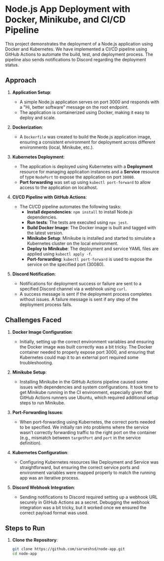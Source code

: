 # Node.js App Deployment with Docker, Minikube, and CI/CD Pipeline

This project demonstrates the deployment of a Node.js application using Docker and Kubernetes. We have implemented a CI/CD pipeline using GitHub Actions to automate the build, test, and deployment process. The pipeline also sends notifications to Discord regarding the deployment status.

## Approach

1. **Application Setup**:
   - A simple Node.js application serves on port 3000 and responds with a "Hi, better software" message on the root endpoint.
   - The application is containerized using Docker, making it easy to deploy and scale.

2. **Dockerization**:
   - A `Dockerfile` was created to build the Node.js application image, ensuring a consistent environment for deployment across different environments (local, Minikube, etc.).

3. **Kubernetes Deployment**:
   - The application is deployed using Kubernetes with a **Deployment** resource for managing application instances and a **Service** resource of type `NodePort` to expose the application on port `30080`.
   - **Port forwarding** was set up using `kubectl port-forward` to allow access to the application on localhost.

4. **CI/CD Pipeline with GitHub Actions**:
   - The CI/CD pipeline automates the following tasks:
     - **Install dependencies**: `npm install` to install Node.js dependencies.
     - **Run tests**: The tests are executed using `npx jest`.
     - **Build Docker Image**: The Docker image is built and tagged with the latest version.
     - **Minikube Setup**: Minikube is installed and started to simulate a Kubernetes cluster on the local environment.
     - **Deploy to Minikube**: The deployment and service YAML files are applied using `kubectl apply -f`.
     - **Port-forwarding**: `kubectl port-forward` is used to expose the service on the specified port (30080).

5. **Discord Notification**:
   - Notifications for deployment success or failure are sent to a specified Discord channel via a webhook using `curl`.
   - A success message is sent if the deployment process completes without issues. A failure message is sent if any step of the deployment process fails.

## Challenges Faced

1. **Docker Image Configuration**:
   - Initially, setting up the correct environment variables and ensuring the Docker image was built correctly was a bit tricky. The Docker container needed to properly expose port 3000, and ensuring that Kubernetes could map it to an external port required some troubleshooting.

2. **Minikube Setup**:
   - Installing Minikube in the GitHub Actions pipeline caused some issues with dependencies and system configurations. It took time to get Minikube running in the CI environment, especially given that GitHub Actions runners use Ubuntu, which required additional setup steps to run Minikube.

3. **Port-Forwarding Issues**:
   - When port-forwarding using Kubernetes, the correct ports needed to be specified. We initially ran into problems where the service wasn’t correctly forwarding traffic to the right port on the container (e.g., mismatch between `targetPort` and `port` in the service definition).

4. **Kubernetes Configuration**:
   - Configuring Kubernetes resources like Deployment and Service was straightforward, but ensuring the correct service ports and environment variables were mapped properly to match the running app was an iterative process.

5. **Discord Webhook Integration**:
   - Sending notifications to Discord required setting up a webhook URL securely in GitHub Actions as a secret. Debugging the webhook integration was a bit tricky, but it worked once we ensured the correct payload format was used.

## Steps to Run

1. **Clone the Repository**:
   ```bash
   git clone https://github.com/sarveshsd/node-app.git
   cd node-app
